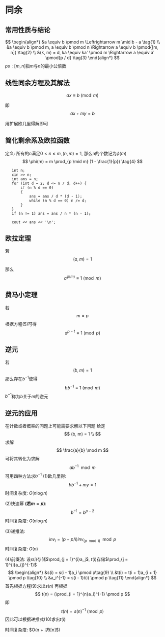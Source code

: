 # 同余

## 常用性质与结论
$$
\begin{align*}
&a \equiv b \pmod m \Leftrightarrow m \mid b - a \tag{1} \\
&a \equiv b \pmod m, a \equiv b \pmod n \Rightarrow a \equiv b \pmod{[m, n]} \tag{2} \\
&(k, m) = d, ka \equiv ka' \pmod m \Rightarrow a \equiv a' \pmod{p / d} \tag{3}
\end{align*}
$$
$ps:[m, n]$指$m$与$n$的最小公倍数

## 线性同余方程及其解法
$$
ax \equiv b \pmod m
$$

即
$$
ax + my = b
$$

用扩展欧几里得解即可

## 简化剩余系及欧拉函数
定义: 所有的$n$满足$0 < n \leq m, (n, m) = 1$, 那么n的个数记为$\phi(m)$
$$
\phi(m) = m \prod_{p \mid m} (1 - \frac{1}{p}) \tag{4}
$$
 ```
    int n;
    cin >> n;
    int ans = n;
    for (int d = 2; d <= n / d; d++) {
        if (n % d == 0) 
        {
            ans = ans / d * (d - 1);
            while (n % d == 0) n /= d;
        }
    }
    if (n != 1) ans = ans / n * (n - 1);

    cout << ans << '\n';
 ```

## 欧拉定理
若
$$
(a, m) = 1
$$

那么
$$
a^{\phi(m)} \equiv 1 \pmod{m} \tag{5}
$$

## 费马小定理
若
$$
m = p
$$
根据方程$(5)$可得
$$
a^{p - 1} \equiv 1 \pmod p \tag{6}
$$

## 逆元
若
$$
(b, m) = 1
$$
那么存在$b^{-1}$使得
$$
bb^{-1} \equiv 1 \pmod{m} \tag{7}
$$
$b^{-1}$称为$b$关于$m$的逆元

## 逆元的应用
在计数或者概率的问题上可能需要求解以下问题
给定
$$
(b, m) = 1 \\
$$
求解
$$
\frac{a}{b} \mod m 
$$
可将其转化为求解
$$
ab^{-1} \mod m \tag{8}
$$
可用四种方法求$b^{-1}$
$(1)$欧几里得:
$$
bb^{-1} + my = 1
$$
时间复杂度: $O(n\log{n})$

$(2)$快速幂 **(若$m = p$)**:
$$
b^{-1} = b^{p - 2}
$$ 
时间复杂度: $O(n\log{n})$

$(3)$递推法:
$$
inv_i = (p - p / i)inv_{(p \mod i)} \mod p
$$
时间复杂度: $O(n)$

$(4)$前缀法:
设$s(i)$存储$\prod_{j = 1}^{i}a_j$, $t(i)$存储$\prod_{j = 1}^{i}a_{j}^{-1}$
$$
\begin{align*}
&s(i) = s(i - 1)a_i \pmod p\tag{9} \\
&t(i) = t(i + 1)a_{i + 1}   \pmod p \tag{10} \\
&a_i^{-1} = s(i - 1)t(i) \pmod p \tag{11}
\end{align*}
$$
首先根据方程$(9)$求出$s(n)$
再根据
$$
t(n) = (\prod_{i = 1}^{n}a_i)^{-1} \pmod p
$$
即
$$
t(n) = s(n)^{-1} \pmod p
$$
因此可以根据递推式$(10)$求出$t(i)$

时间复杂度: $O(n + $求$t[n]$$)$ 


